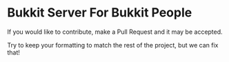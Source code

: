 Bukkit Server For Bukkit People
===========================

If you would like to contribute, make a Pull Request and it may be accepted.

Try to keep your formatting to match the rest of the project, but we can fix that!